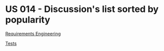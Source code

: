 # US 014 - Discussion's list sorted by popularity

[Requirements Engineering](01.requirements-engineering/readme.md)

[Tests](02.tests/readme.md)
 